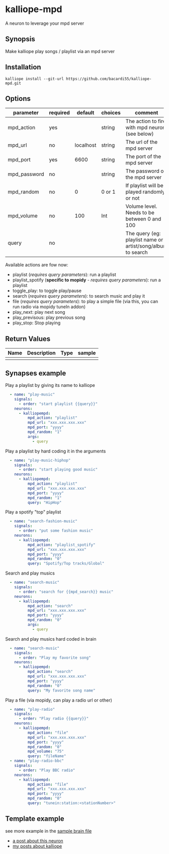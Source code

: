# kalliope-mpd

A neuron to leverage your mpd server


## Synopsis

Make kalliope play songs / playlist via an mpd server

## Installation

  ```
  kalliope install --git-url https://github.com/bacardi55/kalliope-mpd.git
  ```


## Options

| parameter    | required | default   | choices | comment                                                                                    |
|--------------|----------|-----------|---------|--------------------------------------------------------------------------------------------|
| mpd_action   | yes      |           | string  | The action to fire with mpd neuron (see below)                                             |
| mpd_url      | no       | localhost | string  | The url of the mpd server                                                                  |
| mpd_port     | yes      | 6600      | string  | The port of the mpd server                                                                 |
| mpd_password | no       |           | string  | The password of the mpd server                                                             |
| mpd_random   | no       | 0         | 0 or 1  | If playlist will be played randomly or not                                                 |
| mpd_volume   | no       | 100       | Int     | Volume level. Needs to be between 0 and 100                                                |
| query        | no       |           |         | The query (eg: playlist name or artist/song/album to search                                |


Available actions are fow now:
- playlist (*requires query parameters*): run a playlist
- playlist_spotify (**specific to mopidy** - *requires query parameters*): run a playlist
- toggle_play: to toggle play/pause
- search (*requires query parameters*): to search music and play it
- file (*requires query parameters*): to play a simple file (via this, you can run radio via mopidy tuneIn addon)
- play_next: play next song
- play_previsous: play previous song
- play_stop: Stop playing


## Return Values

| Name         | Description                                                                           | Type     | sample   |
| ------------ | ------------------------------------------------------------------------------------- | -------- | -------- |
|              |                                                                                       |          |          |


## Synapses example

Play a playlist by giving its name to kalliope

```yaml
  - name: "play-music"
    signals:
      - order: "start playlist {{query}}"
    neurons:
      - kalliopempd:
          mpd_action: "playlist"
          mpd_url: "xxx.xxx.xxx.xxx"
          mpd_port: "yyyy"
          mpd_random: "1"
          args:
            - query
```

Play a playlist by hard coding it in the arguments

```yaml
  - name: "play-music-hiphop"
    signals:
      - order: "start playing good music"
    neurons:
      - kalliopempd:
          mpd_action: "playlist"
          mpd_url: "xxx.xxx.xxx.xxx"
          mpd_port: "yyyy"
          mpd_random: "1"
          query: "HipHop"
```

Play a spotify "top" playlist

```yaml
  - name: "search-fashion-music"
    signals:
      - order: "put some fashion music"
    neurons:
      - kalliopempd:
          mpd_action: "playlist_spotify"
          mpd_url: "xxx.xxx.xxx.xxx"
          mpd_port: "yyyy"
          mpd_random: "0"
          query: "Spotify/Top tracks/Global"
```

Search and play musics

```yaml
  - name: "search-music"
    signals:
      - order: "search for {{mpd_search}} music"
    neurons:
      - kalliopempd:
          mpd_action: "search"
          mpd_url: "xxx.xxx.xxx.xxx"
          mpd_port: "yyyy"
          mpd_random: "0"
          args:
            - query
```

Search and play musics hard coded in brain

```yaml
  - name: "search-music"
    signals:
      - order: "Play my favorite song"
    neurons:
      - kalliopempd:
          mpd_action: "search"
          mpd_url: "xxx.xxx.xxx.xxx"
          mpd_port: "yyyy"
          mpd_random: "0"
          query: "My favorite song name"
```

Play a file (via mopidy, can play a radio url or other)

```yaml
  - name: "play-radio"
    signals:
      - order: "Play radio {{query}}"
    neurons:
      - kalliopempd:
          mpd_action: "file"
          mpd_url: "xxx.xxx.xxx.xxx"
          mpd_port: "yyyy"
          mpd_random: "0"
          mpd_volume: "75"
          query: "fileName"
  - name: "play-radio-bbc"
    signals:
      - order: "Play BBC radio"
    neurons:
      - kalliopempd:
          mpd_action: "file"
          mpd_url: "xxx.xxx.xxx.xxx"
          mpd_port: "yyyy"
          mpd_random: "0"
          query: "tunein:station:<stationNumber>"
```

## Template example



see more example in the [sample brain file](https://github.com/bacardi55/kalliope-mpd/blob/master/samples/brain.yml)

* [a post about this neuron](http://bacardi55.org/2017/02/08/kalliope-mpd-neuron.html)
* [my posts about kalliope](http://bacardi55.org/kalliope.html)

